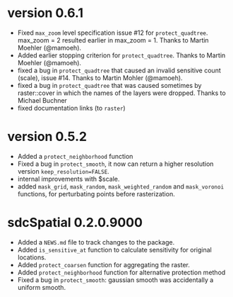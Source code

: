 # version 0.6.1

* Fixed `max_zoom` level specification issue #12 for `protect_quadtree`. 
max_zoom = 2 resulted earlier in max_zoom = 1. Thanks to Martin Moehler (@mamoeh).
* Added earlier stopping criterion for `protect_quadtree`. Thanks to Martin Moehler (@mamoeh).
* fixed a bug in `protect_quadtree` that caused an invalid sensitive count (scale), issue #14. Thanks to Martin Mohler (@mamoeh).
* fixed a bug in `protect_quadtree` that was caused sometimes by raster::cover in which the names of the layers were dropped. Thanks to Michael Buchner
* fixed documentation links (to `raster`)

# version 0.5.2

* Added a `protect_neighborhood` function
* Fixed a bug in `protect_smooth`, it now can return a higher resolution version
`keep_resolution=FALSE`.
* internal improvements with $scale.
* added `mask_grid`, `mask_random`, `mask_weighted_random` and `mask_voronoi` functions, for perturbating points before rasterization.


# sdcSpatial 0.2.0.9000

* Added a `NEWS.md` file to track changes to the package.
* Added `is_sensitive_at` function to calculate sensitivity for original locations.
* Added `protect_coarsen` function for aggregating the raster.
* Added `protect_neighborhood` function for alternative protection method
* Fixed a bug in `protect_smooth`: gaussian smooth was accidentally a uniform smooth.

